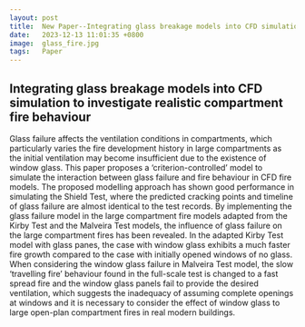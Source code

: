 ```yaml
---
layout: post
title:  New Paper--Integrating glass breakage models into CFD simulation to investigate realistic compartment fire behaviour
date:   2023-12-13 11:01:35 +0800
image:  glass_fire.jpg
tags:   Paper
---
```

## Integrating glass breakage models into CFD simulation to investigate realistic compartment fire behaviour
Glass failure affects the ventilation conditions in compartments, which particularly varies the fire development history in large compartments as the initial ventilation may become insufficient due to the existence of window glass. This paper proposes a ‘criterion-controlled’ model to simulate the interaction between glass failure and fire behaviour in CFD fire models. The proposed modelling approach has shown good performance in simulating the Shield Test, where the predicted cracking points and timeline of glass failure are almost identical to the test records. By implementing the glass failure model in the large compartment fire models adapted from the Kirby Test and the Malveira Test models, the influence of glass failure on the large compartment fires has been revealed. In the adapted Kirby Test model with glass panes, the case with window glass exhibits a much faster fire growth compared to the case with initially opened windows of no glass. When considering the window glass failure in Malveira Test model, the slow ‘travelling fire’ behaviour found in the full-scale test is changed to a fast spread fire and the window glass panels fail to provide the desired ventilation, which suggests the inadequacy of assuming complete openings at windows and it is necessary to consider the effect of window glass to large open-plan compartment fires in real modern buildings.
